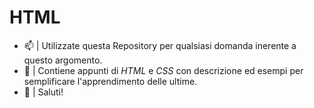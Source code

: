 # HTML

- 📫 | Utilizzate questa Repository per qualsiasi domanda inerente a questo argomento.
- 🤪 | Contiene appunti di *HTML* e *CSS* con descrizione ed esempi per semplificare l'apprendimento delle ultime.
- 🤟 | Saluti!
